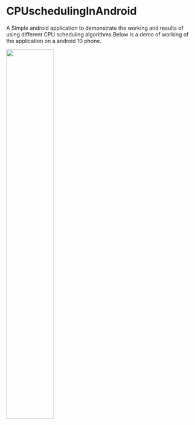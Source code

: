 # CPUschedulingInAndroid
A Simple android application to demonstrate the working and results of using different CPU scheduling algorithms 
Below is a demo of working of the application on a android 10 phone.

[<img src="https://img.youtube.com/vi/v=DAtwx9IUDzw/maxresdefault.jpg" width="50%">](https://www.youtube.com/watch?v=DAtwx9IUDzw)
